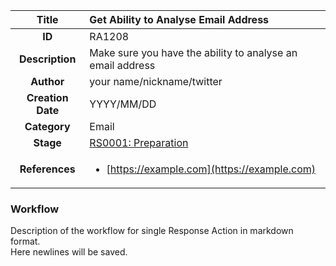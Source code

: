 | Title                       | Get Ability to Analyse Email Address         |
|:---------------------------:|:--------------------|
| **ID**                      | RA1208            |
| **Description**             | Make sure you have the ability to analyse an email address   |
| **Author**                  | your name/nickname/twitter        |
| **Creation Date**           | YYYY/MM/DD |
| **Category**                | Email      |
| **Stage**                   |[RS0001: Preparation](../Response_Stages/RS0001.md)| 
| **References** |<ul><li>[https://example.com](https://example.com)</li></ul>|

### Workflow

Description of the workflow for single Response Action in markdown format.  
Here newlines will be saved.  
